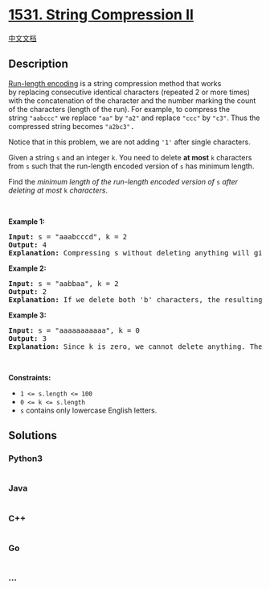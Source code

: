 # [1531. String Compression II](https://leetcode.com/problems/string-compression-ii)

[中文文档](/solution/1500-1599/1531.String%20Compression%20II/README.md)

## Description

<p><a href="http://en.wikipedia.org/wiki/Run-length_encoding">Run-length encoding</a> is a string compression method that works by&nbsp;replacing consecutive identical characters (repeated 2 or more times) with the concatenation of the character and the number marking the count of the characters (length of the run). For example, to compress the string&nbsp;<code>&quot;aabccc&quot;</code>&nbsp;we replace <font face="monospace"><code>&quot;aa&quot;</code></font>&nbsp;by&nbsp;<font face="monospace"><code>&quot;a2&quot;</code></font>&nbsp;and replace <font face="monospace"><code>&quot;ccc&quot;</code></font>&nbsp;by&nbsp;<font face="monospace"><code>&quot;c3&quot;</code></font>. Thus the compressed string becomes <font face="monospace"><code>&quot;a2bc3&quot;</code>.</font></p>

<p>Notice that in this problem, we are not adding&nbsp;<code>&#39;1&#39;</code>&nbsp;after single characters.</p>

<p>Given a&nbsp;string <code>s</code>&nbsp;and an integer <code>k</code>. You need to delete <strong>at most</strong>&nbsp;<code>k</code> characters from&nbsp;<code>s</code>&nbsp;such that the run-length encoded version of <code>s</code>&nbsp;has minimum length.</p>

<p>Find the <em>minimum length of the run-length encoded&nbsp;version of </em><code>s</code><em> after deleting at most </em><code>k</code><em> characters</em>.</p>

<p>&nbsp;</p>
<p><strong class="example">Example 1:</strong></p>

<pre>
<strong>Input:</strong> s = &quot;aaabcccd&quot;, k = 2
<strong>Output:</strong> 4
<b>Explanation: </b>Compressing s without deleting anything will give us &quot;a3bc3d&quot; of length 6. Deleting any of the characters &#39;a&#39; or &#39;c&#39; would at most decrease the length of the compressed string to 5, for instance delete 2 &#39;a&#39; then we will have s = &quot;abcccd&quot; which compressed is abc3d. Therefore, the optimal way is to delete &#39;b&#39; and &#39;d&#39;, then the compressed version of s will be &quot;a3c3&quot; of length 4.</pre>

<p><strong class="example">Example 2:</strong></p>

<pre>
<strong>Input:</strong> s = &quot;aabbaa&quot;, k = 2
<strong>Output:</strong> 2
<b>Explanation: </b>If we delete both &#39;b&#39; characters, the resulting compressed string would be &quot;a4&quot; of length 2.
</pre>

<p><strong class="example">Example 3:</strong></p>

<pre>
<strong>Input:</strong> s = &quot;aaaaaaaaaaa&quot;, k = 0
<strong>Output:</strong> 3
<strong>Explanation: </strong>Since k is zero, we cannot delete anything. The compressed string is &quot;a11&quot; of length 3.
</pre>

<p>&nbsp;</p>
<p><strong>Constraints:</strong></p>

<ul>
	<li><code>1 &lt;= s.length &lt;= 100</code></li>
	<li><code>0 &lt;= k &lt;= s.length</code></li>
	<li><code>s</code> contains only lowercase English letters.</li>
</ul>


## Solutions

<!-- tabs:start -->

### **Python3**

```python

```

### **Java**

```java

```

### **C++**

```cpp

```

### **Go**

```go

```

### **...**

```

```

<!-- tabs:end -->